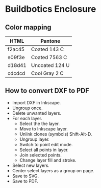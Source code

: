 # Buildbotics Enclosure

## Color mapping

| HTML   | Pantone        |
|--------|----------------|
| f2ac45 | Coated 143 C   |
| e09f3e | Coated 7563 C  |
| d18d41 | Uncoated 124 U |
| cdcdcd | Cool Gray 2 C  |


## How to convert DXF to PDF

 * Import DXF in Inkscape.
 * Ungroup once.
 * Delete unwanted layers.
 * For each layer.
   * Select the the layer.
   * Move to Inkscape layer.
   * Unlink clones (symbols) Shift-Alt-D.
   * Ungroup layer.
   * Switch to point edit mode.
   * Select all points in layer.
   * Join selected points.
   * Change layer fill and stroke.
 * Select new layers.
 * Center select layers as a group on page.
 * Save to SVG.
 * Save to PDF.
